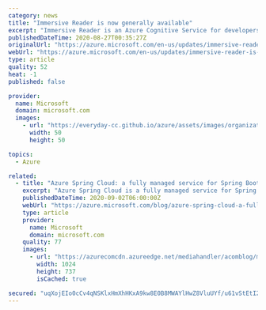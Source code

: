 ```yaml
---
category: news
title: "Immersive Reader is now generally available"
excerpt: "Immersive Reader is an Azure Cognitive Service for developers who want to embed inclusive capabilities into their apps for enhancing text reading and comprehension for users regardless of age or ability. "
publishedDateTime: 2020-08-27T00:35:27Z
originalUrl: "https://azure.microsoft.com/en-us/updates/immersive-reader-is-now-generally-available/"
webUrl: "https://azure.microsoft.com/en-us/updates/immersive-reader-is-now-generally-available/"
type: article
quality: 52
heat: -1
published: false

provider:
  name: Microsoft
  domain: microsoft.com
  images:
    - url: "https://everyday-cc.github.io/azure/assets/images/organizations/microsoft.com-50x50.jpg"
      width: 50
      height: 50

topics:
  - Azure

related:
  - title: "Azure Spring Cloud: a fully managed service for Spring Boot apps is now generally available"
    excerpt: "Azure Spring Cloud is a fully managed service for Spring Boot apps, that lets you focus on building the apps that run your business without the hassle of managing infrastructure."
    publishedDateTime: 2020-09-02T06:00:00Z
    webUrl: "https://azure.microsoft.com/blog/azure-spring-cloud-a-fully-managed-service-for-spring-boot-apps-is-now-generally-available/"
    type: article
    provider:
      name: Microsoft
      domain: microsoft.com
    quality: 77
    images:
      - url: "https://azurecomcdn.azureedge.net/mediahandler/acomblog/media/Default/blog/816ab479-5c10-48ba-8084-c7816d2b6f1b.jpg"
        width: 1024
        height: 737
        isCached: true

secured: "uqXojEIo0cCv4qNSKlxHmXhHKxA9kw8E0B8MWAYlHwZ8VluUYf/u61vStEtI2S3fK2zOGB963qrKoESCEsXyj+g++TNAJj25sD/WN29SFkamf0Ilr9WU55bB48O3sfUwoBcLcx/x2rKFVa1wFt+i8e/RxZFY0gvpoxRU/eBKLjfCBm5ds+bd9IaQ9Ks3cXgxI3bnXbMiD76wjxQMzPzxJJXcXiVpzavogwAQW1T5X4KarWY34PkbYmxVLrskCPTQvYOJoZ6ImpRh+LxBtBRkZ4BlL79bQalI1KdQyvCbdSIqOisLQqKQijf2S1VHs3UzNgrxKT1SLna9TeqJJWm5NhJXNt5r6F14ol/NED3g+vI=;uAj7S39wTX9a/JLSLVdTug=="
---
```


